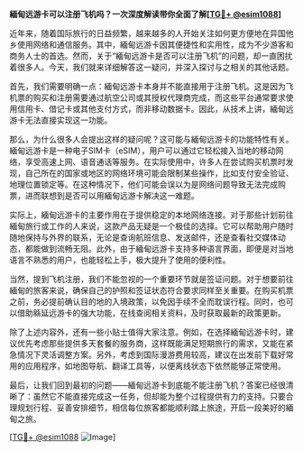 **緬甸远游卡可以注册飞机吗？一次深度解读带你全面了解[[TG💪+ @esim1088](https://t.me/s/esim1088)]**

近年来，随着国际旅行的日益频繁，越来越多的人开始关注如何更方便地在异国他乡使用网络和通信服务。其中，緬甸远游卡因其便捷性和实用性，成为不少游客和商务人士的首选。然而，关于“緬甸远游卡是否可以注册飞机”的问题，却一直困扰着很多人。今天，我们就来详细解答这一疑问，并深入探讨与之相关的其他话题。

首先，我们需要明确一点：緬甸远游卡本身并不能直接用于注册飞机。这是因为飞机票的购买和注册需要通过航空公司或其授权代理商完成，而这些平台通常要求使用信用卡、借记卡或其他支付方式，而非移动数据卡。因此，从技术上讲，緬甸远游卡无法直接实现这一功能。

那么，为什么很多人会提出这样的疑问呢？这可能与緬甸远游卡的功能特性有关。緬甸远游卡是一种电子SIM卡（eSIM），用户可以通过它轻松接入当地的移动网络，享受高速上网、语音通话等服务。在实际使用中，许多人在尝试购买机票时发现，自己所在的国家或地区的网络环境可能会限制某些操作，比如支付安全验证、地理位置锁定等。在这种情况下，他们可能会误以为是网络问题导致无法完成购票，进而联想到是否可以用緬甸远游卡解决这一难题。

实际上，緬甸远游卡的主要作用在于提供稳定的本地网络连接。对于那些计划前往緬甸旅行或工作的人来说，这款产品无疑是一个极佳的选择。它可以帮助用户随时随地保持与外界的联系，无论是查询航班信息、发送邮件，还是查看社交媒体动态，都能做到流畅无阻。此外，由于緬甸远游卡支持多种语言界面，即便是对当地语言不熟悉的用户，也能轻松上手，极大提升了使用的便利性。

当然，提到飞机注册，我们不能忽视的一个重要环节就是签证问题。对于想要前往緬甸的旅客来说，确保自己的护照和签证状态符合要求同样至关重要。在购买机票之前，务必提前确认目的地的入境政策，以免因手续不全而耽误行程。同时，也可以借助緜延远游卡的强大功能，在线查阅相关资料，及时获取最新的政策更新。

除了上述内容外，还有一些小贴士值得大家注意。例如，在选择緬甸远游卡时，建议优先考虑那些提供多天套餐的服务商，这样既能满足短期旅行的需求，又能在紧急情况下灵活调整方案。另外，考虑到国际漫游费用较高，建议在出发前下载好常用的应用程序，如地图导航、翻译工具等，以便离线状态下依然能够正常使用。

最后，让我们回到最初的问题——緬甸远游卡到底能不能注册飞机？答案已经很清晰了：虽然它不能直接完成这一任务，但却能为整个过程提供有力的支持。只要合理规划行程、妥善安排细节，相信每位旅客都能顺利踏上旅途，开启一段美好的緬甸之旅。

[[TG💪+ @esim1088](https://t.me/s/esim1088) ![Image](https://i.postimg.cc/4NQfJmqS/Snipaste-2025-05-13-00-14-12.png)]